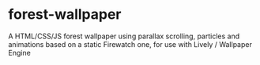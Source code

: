 # forest-wallpaper
A HTML/CSS/JS forest wallpaper using parallax scrolling, particles and animations based on a static Firewatch one, for use with Lively / Wallpaper Engine
